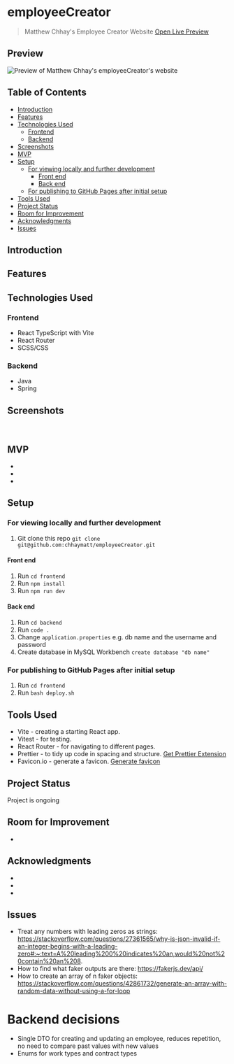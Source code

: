 # employeeCreator <!-- omit in toc -->

> Matthew Chhay's Employee Creator Website
> [Open Live Preview]()

## Preview <!-- omit in toc -->

![Preview of Matthew Chhay's employeeCreator's website]()

## Table of Contents <!-- omit in toc -->

-   [Introduction](#introduction)
-   [Features](#features)
-   [Technologies Used](#technologies-used)
    -   [Frontend](#frontend)
    -   [Backend](#backend)
-   [Screenshots](#screenshots)
-   [MVP](#mvp)
-   [Setup](#setup)
    -   [For viewing locally and further development](#for-viewing-locally-and-further-development)
        -   [Front end](#front-end)
        -   [Back end](#back-end)
    -   [For publishing to GitHub Pages after initial setup](#for-publishing-to-github-pages-after-initial-setup)
-   [Tools Used](#tools-used)
-   [Project Status](#project-status)
-   [Room for Improvement](#room-for-improvement)
-   [Acknowledgments](#acknowledgments)
-   [Issues](#issues)

## Introduction

## Features

## Technologies Used

### Frontend

-   React TypeScript with Vite
-   React Router
-   SCSS/CSS

### Backend

-   Java
-   Spring

## Screenshots

![]()
![]()
![]()

## MVP

-
-
-

## Setup

### For viewing locally and further development

1. Git clone this repo `git clone git@github.com:chhaymatt/employeeCreator.git`

#### Front end

1. Run `cd frontend`
2. Run `npm install`
3. Run `npm run dev`

#### Back end

1. Run `cd backend`
2. Run `code .`
3. Change `application.properties` e.g. db name and the username and password
4. Create database in MySQL Workbench `create database "db name"`

### For publishing to GitHub Pages after initial setup

1. Run `cd frontend`
2. Run `bash deploy.sh`

## Tools Used

-   Vite - creating a starting React app.
-   Vitest - for testing.
-   React Router - for navigating to different pages.
-   Prettier - to tidy up code in spacing and structure. [Get Prettier Extension](https://marketplace.visualstudio.com/items?itemName=esbenp.prettier-vscode)
-   Favicon.io - generate a favicon. [Generate favicon](https://favicon.io/favicon-generator/)

## Project Status

Project is ongoing

## Room for Improvement

-

## Acknowledgments

-
-
-

## Issues

-   Treat any numbers with leading zeros as strings: https://stackoverflow.com/questions/27361565/why-is-json-invalid-if-an-integer-begins-with-a-leading-zero#:~:text=A%20leading%200%20indicates%20an,would%20not%20contain%20an%208.
-   How to find what faker outputs are there: https://fakerjs.dev/api/
-   How to create an array of n faker objects: https://stackoverflow.com/questions/42861732/generate-an-array-with-random-data-without-using-a-for-loop

# Backend decisions

-   Single DTO for creating and updating an employee, reduces repetition, no need to compare past values with new values
-   Enums for work types and contract types
